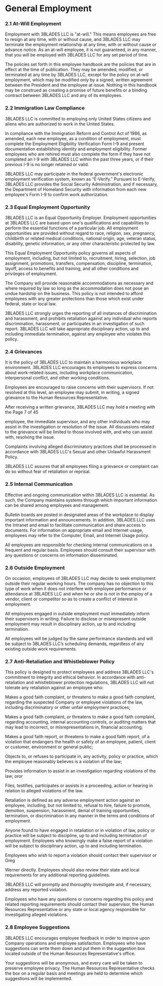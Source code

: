 # General Employment

### 2.1 At-Will Employment

Employment with 3BLADES LLC is "at-will." This means employees are free to resign at any time, with or without cause, and 3BLADES LLC may terminate the employment relationship at any time, with or without cause or advance notice. As an at-will employee, it is not guaranteed, in any manner, that you will be employed with 3BLADES LLC for any set period of time.

The policies set forth in this employee handbook are the policies that are in effect at the time of publication. They may be amended, modified, or terminated at any time by 3BLADES LLC, except for the policy on at-will employment, which may be modified only by a signed, written agreement between the President and the employee at issue. Nothing in this handbook may be construed as creating a promise of future benefits or a binding contract between 3BLADES LLC and any of its employees.

### 2.2 Immigration Law Compliance

3BLADES LLC is committed to employing only United States citizens and aliens who are authorized to work in the United States.

In compliance with the Immigration Reform and Control Act of 1986, as amended, each new employee, as a condition of employment, must complete the Employment Eligibility Verification Form I-9 and present documentation establishing identity and employment eligibility. Former employees who are rehired must also complete the form if they have not completed an I-9 with 3BLADES LLC within the past three years, or if their previous I-9 is no longer retained or valid.

3BLADES LLC may participate in the federal government's electronic employment verification system, known as “E-Verify.” Pursuant to E-Verify, 3BLADES LLC provides the Social Security Administration, and if necessary, the Department of Homeland Security with information from each new employee's Form I-9 to confirm work authorization.

### 2.3 Equal Employment Opportunity

3BLADES LLC is an Equal Opportunity Employer. Employment opportunities at 3BLADES LLC are based upon one's qualifications and capabilities to perform the essential functions of a particular job. All employment opportunities are provided without regard to race, religion, sex, pregnancy, childbirth or related medical conditions, national origin, age, veteran status, disability, genetic information, or any other characteristic protected by law.

This Equal Employment Opportunity policy governs all aspects of employment, including, but not limited to, recruitment, hiring, selection, job assignment, promotions, transfers, compensation, discipline, termination, layoff, access to benefits and training, and all other conditions and privileges of employment.

The Company will provide reasonable accommodations as necessary and where required by law so long as the accommodation does not pose an undue hardship on the business. This policy is not intended to afford employees with any greater protections than those which exist under federal, state or local law.

3BLADES LLC strongly urges the reporting of all instances of discrimination and harassment, and prohibits retaliation against any individual who reports discrimination, harassment, or participates in an investigation of such report. 3BLADES LLC will take appropriate disciplinary action, up to and including immediate termination, against any employee who violates this policy.

### 2.4 Grievances

It is the policy of 3BLADES LLC to maintain a harmonious workplace environment. 3BLADES LLC encourages its employees to express concerns about work-related issues, including workplace communication, interpersonal conflict, and other working conditions.

Employees are encouraged to raise concerns with their supervisors. If not resolved at this level, an employee may submit, in writing, a signed grievance to the Human Resources Representative.

After receiving a written grievance, 3BLADES LLC may hold a meeting with the Page 7 of 45

employee, the immediate supervisor, and any other individuals who may assist in the investigation or resolution of the issue. All discussions related to the grievance will be limited to those involved with, and who can assist with, resolving the issue.

Complaints involving alleged discriminatory practices shall be processed in accordance with 3BLADES LLC's Sexual and other Unlawful Harassment Policy.

3BLADES LLC assures that all employees filing a grievance or complaint can do so without fear of retaliation or reprisal.

### 2.5 Internal Communication

Effective and ongoing communication within 3BLADES LLC is essential. As such, the Company maintains systems through which important information can be shared among employees and management.

Bulletin boards are posted in designated areas of the workplace to display important information and announcements. In addition, 3BLADES LLC uses the Intranet and email to facilitate communication and share access to documents. For information on appropriate email and Internet usage, employees may refer to the Computer, Email, and Internet Usage policy.

All employees are responsible for checking internal communications on a frequent and regular basis. Employees should consult their supervisor with any questions or concerns on information disseminated.

### 2.6 Outside Employment

On occasion, employees of 3BLADES LLC may decide to seek employment outside their regular working hours. The company has no objection to this type of work when it does not interfere with employee performance or attendance at 3BLADES LLC and when he or she is not in the employ of a vendor, client or competitor so as to create a conflict of interest in employment.

All employees engaged in outside employment must immediately inform their supervisors in writing. Failure to disclose or misrepresent outside employment may result in disciplinary action, up to and including termination.

All employees will be judged by the same performance standards and will be subject to 3BLADES LLC’s scheduling demands, regardless of any existing outside work requirements.

### 2.7 Anti-Retaliation and Whistleblower Policy

This policy is designed to protect employees and address 3BLADES LLC's commitment to integrity and ethical behavior. In accordance with anti-retaliation and whistleblower protection regulations, 3BLADES LLC will not tolerate any retaliation against an employee who:

Makes a good faith complaint, or threatens to make a good faith complaint, regarding the suspected Company or employee violations of the law, including discriminatory or other unfair employment practices;

Makes a good faith complaint, or threatens to make a good faith complaint, regarding accounting, internal accounting controls, or auditing matters that may lead to incorrect, or misrepresentations in, financial accounting;

Makes a good faith report, or threatens to make a good faith report, of a violation that endangers the health or safety of an employee, patient, client or customer, environment or general public;

Objects to, or refuses to participate in, any activity, policy or practice, which the employee reasonably believes is a violation of the law;

Provides information to assist in an investigation regarding violations of the law; oror

Files, testifies, participates or assists in a proceeding, action or hearing in relation to alleged violations of the law.

Retaliation is defined as any adverse employment action against an employee, including, but not limited to, refusal to hire, failure to promote, demotion, suspension, harassment, denial of training opportunities, termination, or discrimination in any manner in the terms and conditions of employment.

Anyone found to have engaged in retaliation or in violation of law, policy or practice will be subject to discipline, up to and including termination of employment. Employees who knowingly make a false report of a violation will be subject to disciplinary action, up to and including termination.

Employees who wish to report a violation should contact their supervisor or Greg

Werner directly. Employees should also review their state and local requirements for any additional reporting guidelines.

3BLADES LLC will promptly and thoroughly investigate and, if necessary, address any reported violation.

Employees who have any questions or concerns regarding this policy and related reporting requirements should contact their supervisor, the Human Resources Representative or any state or local agency responsible for investigating alleged violations.

### 2.8 Employee Suggestions

3BLADES LLC encourages employee feedback in order to improve upon Company operations and employee satisfaction. Employees who have suggestions can write them down and put them in the suggestion box located outside of the Human Resources Representative's office.

Your suggestions will be anonymous, and every care will be taken to preserve employee privacy. The Human Resources Representative checks the box on a regular basis and meetings are held to determine which suggestions will be implemented.

